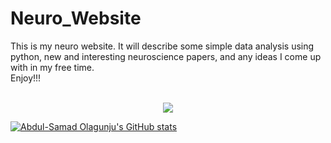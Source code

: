 # Neuro_Website
This is my neuro website. It will describe some simple data analysis using python, new and interesting neuroscience papers, and any ideas I come up with in my free time.<br />
Enjoy!!!
<br />
<br />
<p align="center">
  <img src="https://media.giphy.com/media/1xOPBBsnLiUt5QD4Mi/giphy.gif" />
</p>

[![Abdul-Samad Olagunju's GitHub stats](https://github-readme-stats.vercel.app/api?username=abdulolagunju19)](https://github.com/abdulolagunju19/github-readme-stats)
